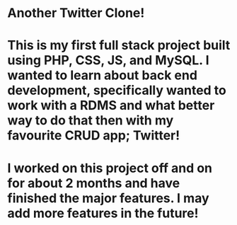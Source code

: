 # Another Twitter Clone!
# This is my first full stack project built using PHP, CSS, JS, and MySQL. I wanted to learn about back end development, specifically wanted to work with a RDMS and what better way to do that then with my favourite CRUD app; Twitter!
# I worked on this project off and on for about 2 months and have finished the major features. I may add more features in the future!
